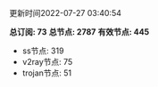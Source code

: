 更新时间2022-07-27 03:40:54

**总订阅: 73**
**总节点: 2787**
**有效节点: 445**
- ss节点: 319
- v2ray节点: 75
- trojan节点: 51
